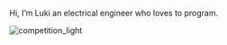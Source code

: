 Hi, I’m Luki an electrical engineer who loves to program.

![competition_light](https://road-to-kaggle-grandmaster.vercel.app/api/badges/Luki248/competition/light)

